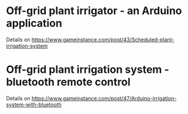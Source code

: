 # Off-grid plant irrigator - an Arduino application

Details on https://www.gameinstance.com/post/43/Scheduled-plant-irrigation-system

# Off-grid plant irrigation system - bluetooth remote control

Details on https://www.gameinstance.com/post/47/Arduino-irrigation-system-with-bluetooth
